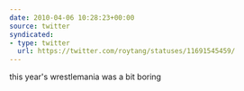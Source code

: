 ```yaml
---
date: 2010-04-06 10:28:23+00:00
source: twitter
syndicated:
- type: twitter
  url: https://twitter.com/roytang/statuses/11691545459/
---
```


this year's wrestlemania was a bit boring